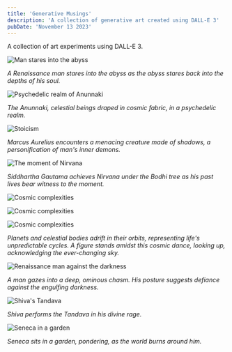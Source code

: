 ```yaml
---
title: 'Generative Musings'
description: 'A collection of generative art created using DALL-E 3'
pubDate: 'November 13 2023'
---
```


A collection of art experiments using DALL-E 3.

![Man stares into the abyss](/media/blog/dalle3/1.webp)

_A Renaissance man stares into the abyss as the abyss stares back into the depths of his soul._

![Psychedelic realm of Anunnaki](/media/blog/dalle3/4.webp)

_The Anunnaki, celestial beings draped in cosmic fabric, in a psychedelic realm._

![Stoicism](/media/blog/dalle3/2.webp)

_Marcus Aurelius encounters a menacing creature made of shadows, a personification of man's inner demons._

![The moment of Nirvana](/media/blog/dalle3/7.webp)

_Siddhartha Gautama achieves Nirvana under the Bodhi tree as his past lives bear witness to the moment._

![Cosmic complexities](/media/blog/dalle3/5.webp)

![Cosmic complexities](/media/blog/dalle3/10.webp)

![Cosmic complexities](/media/blog/dalle3/9.webp)

_Planets and celestial bodies adrift in their orbits, representing life's unpredictable cycles. A figure stands amidst this cosmic dance, looking up, acknowledging the ever-changing sky._

![Renaissance man against the darkness](/media/blog/dalle3/3.webp)

_A man gazes into a deep, ominous chasm. His posture suggests defiance against the engulfing darkness._

![Shiva's Tandava](/media/blog/dalle3/11.webp)

_Shiva performs the Tandava in his divine rage._

![Seneca in a garden](/media/blog/dalle3/8.webp)

_Seneca sits in a garden, pondering, as the world burns around him._
